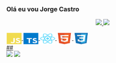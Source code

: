 ### Olá eu vou Jorge Castro 
<div align="center">
  <a href="https://github.com/JorgeCastroo">
  <img height="180em" src="https://github-readme-stats.vercel.app/api?username=JorgeCastroo&show_icons=true&theme=syntwave&include_all_commits=true&count_private=true"/>
 <img height="180em" src="https://github-readme-stats.vercel.app/api/top-langs/?username=JorgeCastroo&layout=compact&langs_count=7&theme=syntwave"/>
</div>
<div style="display: inline_block"><br>
  <img align="center" alt="Jorge-Js" height="30" width="40" src="https://raw.githubusercontent.com/devicons/devicon/master/icons/javascript/javascript-plain.svg">
  <img align="center" alt="Jorge-Ts" height="30" width="40" src="https://raw.githubusercontent.com/devicons/devicon/master/icons/typescript/typescript-plain.svg">
  <img align="center" alt="Jorge-React" height="30" width="40" src="https://raw.githubusercontent.com/devicons/devicon/master/icons/react/react-original.svg">
  <img align="center" alt="Jorge-HTML" height="30" width="40" src="https://raw.githubusercontent.com/devicons/devicon/master/icons/html5/html5-original.svg">
  <img align="center" alt="Jorge-CSS" height="30" width="40" src="https://raw.githubusercontent.com/devicons/devicon/master/icons/css3/css3-original.svg">
</div>
  ##
  
  <div> 
  <a href = "mailto:jorgeeduardo27007@gmail.com@gmail.com"><img src="https://img.shields.io/badge/-Gmail-%23333?style=for-the-badge&logo=gmail&logoColor=white" target="_blank"></a>
  <a href="https://www.linkedin.com/in/jorge-castro-930996207/" target="_blank"><img src="https://img.shields.io/badge/-LinkedIn-%230077B5?style=for-the-badge&logo=linkedin&logoColor=white" target="_blank"></a> 
  

  
  </div>

 
